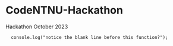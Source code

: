 # CodeNTNU-Hackathon
Hackathon October 2023

```
  console.log("notice the blank line before this function?");

```


